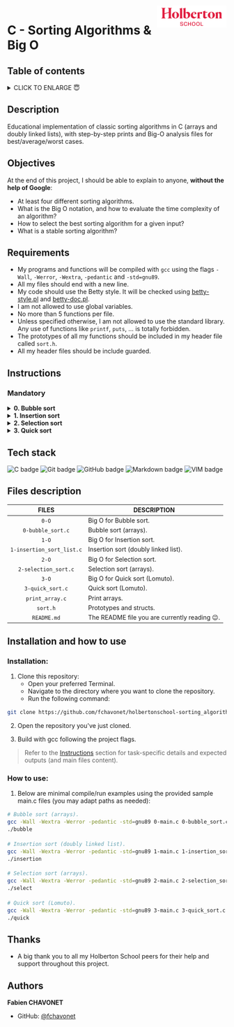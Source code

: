 <img height="50" align="right" src="https://raw.githubusercontent.com/fchavonet/fchavonet/refs/heads/main/assets/images/logo-holberton_school.webp" alt="Holberton School logo">

# C - Sorting Algorithms & Big O

## Table of contents

<details>
	<summary>
		CLICK TO ENLARGE 😇
	</summary>
	<a href="#description">Description</a>
	<br> 
	<a href="#objectives">Objectives</a>
	<br>
	<a href="#requirements">Requirements</a>
	<br>
	<a href="#instructions">Instructions</a>
	<br>
	<a href="#tech-stack">Tech stack</a>
	<br>
	<a href="#files-description">Files description</a>
	<br>
	<a href="#installation_and_how_to_use">Installation and how to use</a>
	<br>
	<a href="#thanks">Thanks</a>
	<br>
	<a href="#authors">Authors</a>
</details>

## <span id="description">Description</span>

Educational implementation of classic sorting algorithms in C (arrays and doubly linked lists), with step-by-step prints and Big-O analysis files for best/average/worst cases.

## <span id="objectives">Objectives</span>

At the end of this project, I should be able to explain to anyone, **without the help of Google**:

- At least four different sorting algorithms.
- What is the Big O notation, and how to evaluate the time complexity of an algorithm?
- How to select the best sorting algorithm for a given input?
- What is a stable sorting algorithm?

## <span id="requirements">Requirements</span>

- My programs and functions will be compiled with `gcc` using the flags `-Wall`, `-Werror`, `-Wextra`, `-pedantic` and `-std=gnu89`.
- All my files should end with a new line.
- My code should use the Betty style. It will be checked using [betty-style.pl](https://github.com/hs-hq/Betty/blob/main/betty-style.pl) and [betty-doc.pl](https://github.com/hs-hq/Betty/blob/main/betty-doc.pl).
- I am not allowed to use global variables.
- No more than 5 functions per file.
- Unless specified otherwise, I am not allowed to use the standard library. Any use of functions like `printf`, `puts`, … is totally forbidden.
- The prototypes of all my functions should be included in my header file called `sort.h`.
- All my header files should be include guarded.

## <span id="instructions">Instructions</span>

### Mandatory

<details>
	<summary>
		<b>0. Bubble sort</b>
	</summary>
	<br>

[![Watch the video](https://img.youtube.com/vi/lyZQPjUT5B4/hqdefault.jpg)](https://www.youtube.com/watch?v=lyZQPjUT5B4 "Watch on YouTube")

Write a function that sorts an array of integers in ascending order using the `Bubble sort` algorithm:

- Prototype: `void bubble_sort(int *array, size_t size);`.
- You’re expected to print the `array` after each time you swap two elements (see example below).

Write in the file `0-O`, the big O notations of the time complexity of the Bubble sort algorithm, with 1 notation per line:

- In the best case.
- In the average case.
- In the worst case.

```bash
alex@/tmp/sort$ cat 0-main.c 
#include <stdio.h>
#include <stdlib.h>
#include "sort.h"

/**
 * main - Entry point
 *
 * Return: Always 0
 */
int main(void)
{
    int array[] = {19, 48, 99, 71, 13, 52, 96, 73, 86, 7};
    size_t n = sizeof(array) / sizeof(array[0]);

    print_array(array, n);
    printf("\n");
    bubble_sort(array, n);
    printf("\n");
    print_array(array, n);
    return (0);
}
alex@/tmp/sort$ gcc -Wall -Wextra -Werror -pedantic 0-bubble_sort.c 0-main.c print_array.c -o bubble
alex@/tmp/sort$ ./bubble
19, 48, 99, 71, 13, 52, 96, 73, 86, 7

19, 48, 71, 99, 13, 52, 96, 73, 86, 7
19, 48, 71, 13, 99, 52, 96, 73, 86, 7
19, 48, 71, 13, 52, 99, 96, 73, 86, 7
19, 48, 71, 13, 52, 96, 99, 73, 86, 7
19, 48, 71, 13, 52, 96, 73, 99, 86, 7
19, 48, 71, 13, 52, 96, 73, 86, 99, 7
19, 48, 71, 13, 52, 96, 73, 86, 7, 99
19, 48, 13, 71, 52, 96, 73, 86, 7, 99
19, 48, 13, 52, 71, 96, 73, 86, 7, 99
19, 48, 13, 52, 71, 73, 96, 86, 7, 99
19, 48, 13, 52, 71, 73, 86, 96, 7, 99
19, 48, 13, 52, 71, 73, 86, 7, 96, 99
19, 13, 48, 52, 71, 73, 86, 7, 96, 99
19, 13, 48, 52, 71, 73, 7, 86, 96, 99
13, 19, 48, 52, 71, 73, 7, 86, 96, 99
13, 19, 48, 52, 71, 7, 73, 86, 96, 99
13, 19, 48, 52, 7, 71, 73, 86, 96, 99
13, 19, 48, 7, 52, 71, 73, 86, 96, 99
13, 19, 7, 48, 52, 71, 73, 86, 96, 99
13, 7, 19, 48, 52, 71, 73, 86, 96, 99
7, 13, 19, 48, 52, 71, 73, 86, 96, 99

7, 13, 19, 48, 52, 71, 73, 86, 96, 99
alex@/tmp/sort$ 
```

#
**Repo:**
- GitHub repository: `holbertonschool-sorting_algorithms`.
- File: `0-bubble_sort.c`, `0-O`.
<hr>
</details>

<details>
	<summary>
		<b>1. Insertion sort</b>
	</summary>
	<br>

[![Watch the video](https://img.youtube.com/vi/ROalU379l3U/hqdefault.jpg)](https://www.youtube.com/watch?v=ROalU379l3U "Watch on YouTube")

Write a function that sorts a doubly linked list of integers in ascending order using the `Insertion sort` algorithm:

- Prototype: `void insertion_sort_list(listint_t **list);`.
- You are not allowed to modify the integer n of a node. You have to swap the nodes themselves.
- You’re expected to print the `list` after each time you swap two elements (see example below).

Write in the file `1-O`, the big O notations of the time complexity of the Insertion sort algorithm, with 1 notation per line:

- In the best case.
- In the average case.
- In the worst case.

```bash
alex@/tmp/sort$ cat 1-main.c
#include <stdio.h>
#include <stdlib.h>
#include "sort.h"

/**
 * create_listint - Creates a doubly linked list from an array of integers
 *
 * @array: Array to convert to a doubly linked list
 * @size: Size of the array
 *
 * Return: Pointer to the first element of the created list. NULL on failure
 */
listint_t *create_listint(const int *array, size_t size)
{
    listint_t *list;
    listint_t *node;
    int *tmp;

    list = NULL;
    while (size--)
    {
        node = malloc(sizeof(*node));
        if (!node)
            return (NULL);
        tmp = (int *)&node->n;
        *tmp = array[size];
        node->next = list;
        node->prev = NULL;
        list = node;
        if (list->next)
            list->next->prev = list;
    }
    return (list);
}

/**
 * main - Entry point
 *
 * Return: Always 0
 */
int main(void)
{
    listint_t *list;
    int array[] = {19, 48, 99, 71, 13, 52, 96, 73, 86, 7};
    size_t n = sizeof(array) / sizeof(array[0]);

    list = create_listint(array, n);
    if (!list)
        return (1);
    print_list(list);
    printf("\n");
    insertion_sort_list(&list);
    printf("\n");
    print_list(list);
    return (0);
}
alex@/tmp/sort$ gcc -Wall -Wextra -Werror -pedantic 1-main.c 1-insertion_sort_list.c print_list.c -o insertion
alex@/tmp/sort$ ./insertion
19, 48, 99, 71, 13, 52, 96, 73, 86, 7

19, 48, 71, 99, 13, 52, 96, 73, 86, 7
19, 48, 71, 13, 99, 52, 96, 73, 86, 7
19, 48, 13, 71, 99, 52, 96, 73, 86, 7
19, 13, 48, 71, 99, 52, 96, 73, 86, 7
13, 19, 48, 71, 99, 52, 96, 73, 86, 7
13, 19, 48, 71, 52, 99, 96, 73, 86, 7
13, 19, 48, 52, 71, 99, 96, 73, 86, 7
13, 19, 48, 52, 71, 96, 99, 73, 86, 7
13, 19, 48, 52, 71, 96, 73, 99, 86, 7
13, 19, 48, 52, 71, 73, 96, 99, 86, 7
13, 19, 48, 52, 71, 73, 96, 86, 99, 7
13, 19, 48, 52, 71, 73, 86, 96, 99, 7
13, 19, 48, 52, 71, 73, 86, 96, 7, 99
13, 19, 48, 52, 71, 73, 86, 7, 96, 99
13, 19, 48, 52, 71, 73, 7, 86, 96, 99
13, 19, 48, 52, 71, 7, 73, 86, 96, 99
13, 19, 48, 52, 7, 71, 73, 86, 96, 99
13, 19, 48, 7, 52, 71, 73, 86, 96, 99
13, 19, 7, 48, 52, 71, 73, 86, 96, 99
13, 7, 19, 48, 52, 71, 73, 86, 96, 99
7, 13, 19, 48, 52, 71, 73, 86, 96, 99

7, 13, 19, 48, 52, 71, 73, 86, 96, 99
alex@/tmp/sort$
```

#
**Repo:**
- GitHub repository: `holbertonschool-sorting_algorithms`.
- File: `1-insertion_sort_list.c`, `1-O`.
<hr>
</details>

<details>
	<summary>
		<b>2. Selection sort</b>
	</summary>
	<br>

[![Watch the video](https://img.youtube.com/vi/Ns4TPTC8whw/hqdefault.jpg)](https://www.youtube.com/watch?v=Ns4TPTC8whw "Watch on YouTube")

Write a function that sorts an array of integers in ascending order using the `Selection sort` algorithm:

- Prototype: `void selection_sort(int *array, size_t size);`.
- You’re expected to print the `array` after each time you swap two elements (see example below).

Write in the file `2-O`, the big O notations of the time complexity of the Selection sort algorithm, with 1 notation per line:

- In the best case.
- In the average case.
- In the worst case.

#
**Repo:**
- GitHub repository: `holbertonschool-sorting_algorithms`.
- File: `2-selection_sort.c`, `2-O`.
<hr>
</details>

<details>
	<summary>
		<b>3. Quick sort</b>
	</summary>
	<br>

[![Watch the video](https://img.youtube.com/vi/ywWBy6J5gz8/hqdefault.jpg)](https://www.youtube.com/watch?v=ywWBy6J5gz8 "Watch on YouTube")

Write a function that sorts an array of integers in ascending order using the `Quick sort` algorithm

- Prototype: `void quick_sort(int *array, size_t size);`.
- You must implement the `Lomuto` partition scheme.
- The pivot should always be the last element of the partition being sorted.
- You’re expected to print the `array` after each time you swap two elements (see example below).

Write in the file `3-O`, the big O notations of the time complexity of the Quick sort algorithm, with 1 notation per line:

- In the best case.
- In the average case.
- In the worst case.

```bash
alex@/tmp/sort$ cat 3-main.c
#include <stdio.h>
#include <stdlib.h>
#include "sort.h"

/**
 * main - Entry point
 *
 * Return: Always 0
 */
int main(void)
{
    int array[] = {19, 48, 99, 71, 13, 52, 96, 73, 86, 7};
    size_t n = sizeof(array) / sizeof(array[0]);

    print_array(array, n);
    printf("\n");
    quick_sort(array, n);
    printf("\n");
    print_array(array, n);
    return (0);
}
alex@/tmp/sort$ gcc -Wall -Wextra -Werror -pedantic -std=gnu89 3-main.c 3-quick_sort.c print_array.c -o quick

alex@/tmp/sort$ ./quick
19, 48, 99, 71, 13, 52, 96, 73, 86, 7

7, 48, 99, 71, 13, 52, 96, 73, 86, 19
7, 13, 99, 71, 48, 52, 96, 73, 86, 19
7, 13, 19, 71, 48, 52, 96, 73, 86, 99
7, 13, 19, 71, 48, 52, 73, 96, 86, 99
7, 13, 19, 71, 48, 52, 73, 86, 96, 99
7, 13, 19, 48, 71, 52, 73, 86, 96, 99
7, 13, 19, 48, 52, 71, 73, 86, 96, 99

7, 13, 19, 48, 52, 71, 73, 86, 96, 99
alex@/tmp/sort$
```

#
**Repo:**
- GitHub repository: `holbertonschool-sorting_algorithms`.
- File: `3-quick_sort.c`, `3-O`.
<hr>
</details>

## <span id="tech-stack">Tech stack</span>

<p align="left">
    <img src="https://img.shields.io/badge/C-a8b9cc?logo=&logoColor=black&style=for-the-badge" alt="C badge">
    <img src="https://img.shields.io/badge/GIT-f05032?logo=git&logoColor=white&style=for-the-badge" alt="Git badge">
    <img src="https://img.shields.io/badge/GITHUB-181717?logo=github&logoColor=white&style=for-the-badge" alt="GitHub badge">
    <img src="https://img.shields.io/badge/MARKDOWN-000000?logo=markdown&logoColor=white&style=for-the-badge" alt="Markdown badge">
    <img src="https://img.shields.io/badge/VIM-019733?logo=vim&logoColor=white&style=for-the-badge" alt="VIM badge">
</p>

## <span id="files-description">Files description</span>

| **FILES**                 | **DESCRIPTION**                               |
| :-----------------------: | --------------------------------------------- |
| `0-O`                     | Big O for Bubble sort.                        |
| `0-bubble_sort.c`         | Bubble sort (arrays).                         |
| `1-O`                     | Big O for Insertion sort.                     |
| `1-insertion_sort_list.c` | Insertion sort (doubly linked list).          |
| `2-O`                     | Big O for Selection sort.                     |
| `2-selection_sort.c`      | Selection sort (arrays).                      |
| `3-O`                     | Big O for Quick sort (Lomuto).                |
| `3-quick_sort.c`          | Quick sort (Lomuto).                          |
| `print_array.c`           | Print arrays.                                 |
| `sort.h`                  | Prototypes and structs.                       |
| `README.md`               | The README file you are currently reading 😉. |

## <span id="installation_and_how_to_use">Installation and how to use</span>

### Installation:

1. Clone this repository:
	- Open your preferred Terminal.
	- Navigate to the directory where you want to clone the repository.
	- Run the following command:

```bash
git clone https://github.com/fchavonet/holbertonschool-sorting_algorithms.git
```

2. Open the repository you've just cloned.

3. Build with gcc following the project flags.

> Refer to the <a href="#instructions">Instructions</a> section for task-specific details and expected outputs (and main files content).

### How to use:

1. Below are minimal compile/run examples using the provided sample main.c files (you may adapt paths as needed):

```bash
# Bubble sort (arrays).
gcc -Wall -Wextra -Werror -pedantic -std=gnu89 0-main.c 0-bubble_sort.c print_array.c -o bubble
./bubble

# Insertion sort (doubly linked list).
gcc -Wall -Wextra -Werror -pedantic -std=gnu89 1-main.c 1-insertion_sort_list.c print_list.c -o insertion
./insertion

# Selection sort (arrays).
gcc -Wall -Wextra -Werror -pedantic -std=gnu89 2-main.c 2-selection_sort.c print_array.c -o select
./select

# Quick sort (Lomuto).
gcc -Wall -Wextra -Werror -pedantic -std=gnu89 3-main.c 3-quick_sort.c print_array.c -o quick
./quick
```

## <span id="thanks">Thanks</span>

- A big thank you to all my Holberton School peers for their help and support throughout this project.

## <span id="authors">Authors</span>

**Fabien CHAVONET**
- GitHub: [@fchavonet](https://github.com/fchavonet)
